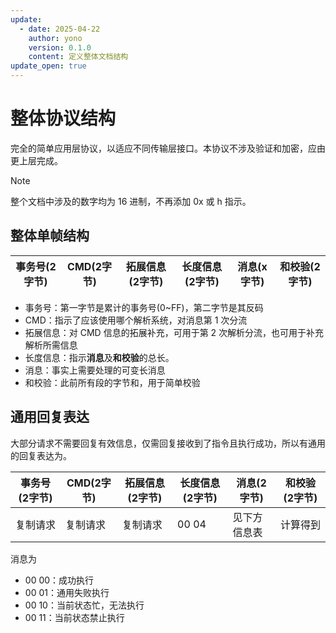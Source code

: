```yaml
---
update:
  - date: 2025-04-22
    author: yono
    version: 0.1.0
    content: 定义整体文档结构
update_open: true
---
```


# 整体协议结构

完全的简单应用层协议，以适应不同传输层接口。本协议不涉及验证和加密，应由更上层完成。

> [!NOTE]
>
> 整个文档中涉及的数字均为 16 进制，不再添加 0x 或 h 指示。

## 整体单帧结构

| 事务号(2字节) | CMD(2字节) | 拓展信息(2字节) | 长度信息(2字节) | 消息(x字节) | 和校验(2字节) |
| ------------- | ---------- | --------------- | --------------- | ----------- | ------------- |

- 事务号：第一字节是累计的事务号(0~FF)，第二字节是其反码
- CMD：指示了应该使用哪个解析系统，对消息第 1 次分流
- 拓展信息：对 CMD 信息的拓展补充，可用于第 2 次解析分流，也可用于补充解析所需信息
- 长度信息：指示**消息**及**和校验**的总长。
- 消息：事实上需要处理的可变长消息
- 和校验：此前所有段的字节和，用于简单校验

## 通用回复表达

大部分请求不需要回复有效信息，仅需回复接收到了指令且执行成功，所以有通用的回复表达为。

| 事务号(2字节) | CMD(2字节) | 拓展信息(2字节) | 长度信息(2字节) | 消息(2字节)  | 和校验(2字节) |
| ------------- | ---------- | --------------- | --------------- | ------------ | ------------- |
| 复制请求      | 复制请求   | 复制请求        | 00 04           | 见下方信息表 | 计算得到      |

消息为

- 00 00：成功执行
- 00 01：通用失败执行
- 00 10：当前状态忙，无法执行
- 00 11：当前状态禁止执行

